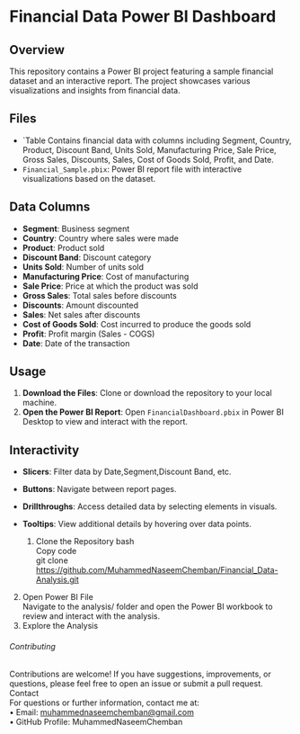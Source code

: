# Financial Data Power BI Dashboard

## Overview
This repository contains a Power BI project featuring a sample financial dataset and an interactive report. The project showcases various visualizations and insights from financial data.

## Files
- `Table Contains financial data with columns including Segment, Country, Product, Discount Band, Units Sold, Manufacturing Price, Sale Price, Gross Sales, Discounts, Sales, Cost of Goods Sold, Profit, and Date.
- `Financial_Sample.pbix`: Power BI report file with interactive visualizations based on the dataset.

## Data Columns
- **Segment**: Business segment
- **Country**: Country where sales were made
- **Product**: Product sold
- **Discount Band**: Discount category
- **Units Sold**: Number of units sold
- **Manufacturing Price**: Cost of manufacturing
- **Sale Price**: Price at which the product was sold
- **Gross Sales**: Total sales before discounts
- **Discounts**: Amount discounted
- **Sales**: Net sales after discounts
- **Cost of Goods Sold**: Cost incurred to produce the goods sold
- **Profit**: Profit margin (Sales - COGS)
- **Date**: Date of the transaction

## Usage
1. **Download the Files**: Clone or download the repository to your local machine.
2. **Open the Power BI Report**: Open `FinancialDashboard.pbix` in Power BI Desktop to view and interact with the report.

## Interactivity
- **Slicers**: Filter data by Date,Segment,Discount Band, etc.
- **Buttons**: Navigate between report pages.
- **Drillthroughs**: Access detailed data by selecting elements in visuals.
- **Tooltips**: View additional details by hovering over data points.

  1.	Clone the Repository
bash<br/>
Copy code<br/>
git clone https://github.com/MuhammedNaseemChemban/Financial_Data-Analysis.git<br/>
2.	Open Power BI File<br/>
Navigate to the analysis/ folder and open the Power BI workbook to review and interact with the analysis.<br/>
3.	Explore the Analysis<br/>
###### Contributing
Contributions are welcome! If you have suggestions, improvements, or questions, please feel free to open an issue or submit a pull request.<br/>
Contact<br/>
For questions or further information, contact me at:<br/>
•	Email: muhammednaseemchemban@gmail.com<br/>
•	GitHub Profile: MuhammedNaseemChemban<br/>


